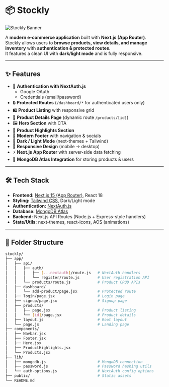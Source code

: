 # 📦 Stockly

![Stockly Banner](./public/stockly-banner.png) <!-- Replace with your banner/logo -->

A **modern e-commerce application** built with **Next.js (App Router)**.  
Stockly allows users to **browse products, view details, and manage inventory** with **authentication & protected routes**.  
It features a clean UI with **dark/light mode** and is fully responsive.

---

## ✨ Features

- 🔑 **Authentication with NextAuth.js**
  - Google OAuth
  - Credentials (email/password)
- 🔒 **Protected Routes** (`/dashboard/*` for authenticated users only)
- 🛍 **Product Listing** with responsive grid
- 📄 **Product Details Page** (dynamic route `/products/[id]`)
- 🖼 **Hero Section** with CTA
- 🌟 **Product Highlights Section**
- 🧩 **Modern Footer** with navigation & socials
- 🌙 **Dark / Light Mode** (next-themes + Tailwind)
- 📱 **Responsive Design** (mobile → desktop)
- ⚡ **Next.js App Router** with server-side data fetching
- 💾 **MongoDB Atlas Integration** for storing products & users

---

## 🛠 Tech Stack

- **Frontend:** [Next.js 15 (App Router)](https://nextjs.org/), React 18
- **Styling:** [Tailwind CSS](https://tailwindcss.com/), Dark/Light mode
- **Authentication:** [NextAuth.js](https://next-auth.js.org/)
- **Database:** [MongoDB Atlas](https://www.mongodb.com/atlas)
- **Backend:** Next.js API Routes (Node.js + Express-style handlers)
- **State/Utils:** next-themes, react-icons, AOS (animations)

---

## 📂 Folder Structure

```bash
stockly/
├── app/
│   ├── api/
│   │   ├── auth/
│   │   │   ├── [...nextauth]/route.js   # NextAuth handlers
│   │   │   └── register/route.js        # User registration API
│   │   └── products/route.js            # Product CRUD APIs
│   ├── dashboard/
│   │   └── add-product/page.jsx         # Protected route
│   ├── login/page.jsx                   # Login page
│   ├── signup/page.jsx                  # Signup page
│   ├── products/
│   │   ├── page.jsx                     # Product listing
│   │   └── [id]/page.jsx                # Product details
│   ├── layout.js                        # Root layout
│   └── page.js                          # Landing page
├── components/
│   ├── Navbar.jsx
│   ├── Footer.jsx
│   ├── Hero.jsx
│   ├── ProductHighlights.jsx
│   └── Products.jsx
├── lib/
│   ├── mongodb.js                       # MongoDB connection
│   ├── password.js                      # Password hashing utils
│   └── auth-options.js                  # NextAuth config options
├── public/                              # Static assets
└── README.md
